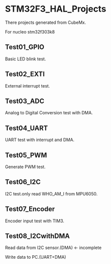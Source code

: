 # STM32F3_HAL_Projects

There projects generated from CubeMx.

For nucleo stm32f303k8

## Test01_GPIO

Basic LED blink test.

## Test02_EXTI

External interrupt test.

## Test03_ADC

Analog to Digital Conversion test with DMA.

## Test04_UART

UART test with interrupt and DMA.

## Test05_PWM

Generate PWM test.

## Test06_I2C

I2C test.only read WHO_AM_I from MPU6050.

## Test07_Encoder

Encoder input test with TIM3.

## Test08_I2CwithDMA

Read data from I2C sensor.(DMA) <- incomplete

Write data to PC.(UART+DMA)
